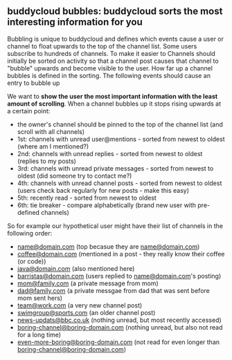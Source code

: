 buddycloud bubbles: buddycloud sorts the most interesting information for you
-----------------------------------------------------------------------------

Bubbling is unique to buddycloud and defines which events cause a user
or channel to float upwards to the top of the channel list. Some users
subscribe to hundreds of channels. To make it easier to Channels should
initially be sorted on activity so that a channel post causes that
channel to "bubble" upwards and become visible to the user. How far up a
channel bubbles is defined in the sorting. The following events should
cause an entry to bubble up

We want to **show the user the most important information with the least
amount of scrolling**. When a channel bubbles up it stops rising upwards
at a certain point:

-   the owner's channel should be pinned to the top of the channel list
    (and scroll with all channels)
-   1st: channels with unread user@mentions - sorted from newest to oldest (where am I mentioned?)
-   2nd: channels with unread replies - sorted from newest to oldest (replies to my posts)
-   3rd: channels with unread private messages - sorted from newest to oldest (did someone try to contact me?)
-   4th: channels with unread channel posts - sorted from newest to oldest (users check back regularly for new posts - make this easy)
-   5th: recently read - sorted from newest to oldest
-   6th: tie breaker - compare alphabetically (brand new user with pre-defined channels)

So for example our hypothetical user might have their list of channels
in the following order:

-   name@domain.com (top becasue they are name@domain.com)
-   coffee@domain.com (mentioned in a post - they really know their
    coffee (or code))
-   java@domain.com (also mentioned here)
-   barristas@domain.com (users replied to name@domain.com's posting)
-   mom@family.com (a private message from mom)
-   dad@family.com (a private messgae from dad that was sent before mom
    sent hers)
-   team@work.com (a very new channel post)
-   swimgroup@sports.com (an older channel post)
-   news-updats@bbc.co.uk (nothing unread, but most recently accessed)
-   boring-channel@boring-domain.com (nothing unread, but also not read
    for a long time)
-   even-more-boring@boring-domain.com (not read for even longer than
    boring-channel@boring-domain.com)
